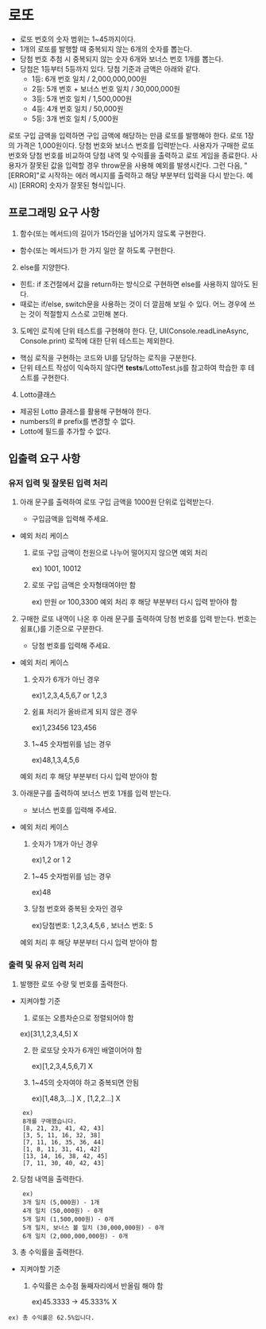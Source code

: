 # 로또

-   로또 번호의 숫자 범위는 1~45까지이다.
-   1개의 로또를 발행할 때 중복되지 않는 6개의 숫자를 뽑는다.
-   당첨 번호 추첨 시 중복되지 않는 숫자 6개와 보너스 번호 1개를 뽑는다.
-   당첨은 1등부터 5등까지 있다. 당첨 기준과 금액은 아래와 같다.
    -   1등: 6개 번호 일치 / 2,000,000,000원
    -   2등: 5개 번호 + 보너스 번호 일치 / 30,000,000원
    -   3등: 5개 번호 일치 / 1,500,000원
    -   4등: 4개 번호 일치 / 50,000원
    -   5등: 3개 번호 일치 / 5,000원

로또 구입 금액을 입력하면 구입 금액에 해당하는 만큼 로또를 발행해야 한다.
로또 1장의 가격은 1,000원이다.
당첨 번호와 보너스 번호를 입력받는다.
사용자가 구매한 로또 번호와 당첨 번호를 비교하여 당첨 내역 및 수익률을 출력하고 로또 게임을 종료한다.
사용자가 잘못된 값을 입력할 경우 throw문을 사용해 예외를 발생시킨다. 그런 다음, "[ERROR]"로 시작하는 에러 메시지를 출력하고 해당 부분부터 입력을 다시 받는다.
예시) [ERROR] 숫자가 잘못된 형식입니다.

## 프로그래밍 요구 사항

1. 함수(또는 메서드)의 길이가 15라인을 넘어가지 않도록 구현한다.

-   함수(또는 메서드)가 한 가지 일만 잘 하도록 구현한다.

2. else를 지양한다.

-   힌트: if 조건절에서 값을 return하는 방식으로 구현하면 else를 사용하지 않아도 된다.
-   때로는 if/else, switch문을 사용하는 것이 더 깔끔해 보일 수 있다. 어느 경우에 쓰는 것이 적절할지 스스로 고민해 본다.

3. 도메인 로직에 단위 테스트를 구현해야 한다. 단, UI(Console.readLineAsync, Console.print) 로직에 대한 단위 테스트는 제외한다.

-   핵심 로직을 구현하는 코드와 UI를 담당하는 로직을 구분한다.
-   단위 테스트 작성이 익숙하지 않다면 **tests**/LottoTest.js를 참고하여 학습한 후 테스트를 구현한다.

4. Lotto클래스

-   제공된 Lotto 클래스를 활용해 구현해야 한다.
-   numbers의 # prefix를 변경할 수 없다.
-   Lotto에 필드를 추가할 수 없다.

## 입출력 요구 사항

### 유저 입력 및 잘못된 입력 처리

1. 아래 문구를 출력하여 로또 구입 금액을 1000원 단위로 입력받는다.

    - 구입금액을 입력해 주세요.

-   예외 처리 케이스

    1. 로또 구입 금액이 천원으로 나누어 떨어지지 않으면 예외 처리

        ex) 1001, 10012

    2. 로또 구입 금액은 숫자형태여야만 함

        ex) 만원 or 100,3300 
    예외 처리 후 해당 부분부터 다시 입력 받아야 함

2. 구매한 로또 내역이 나온 후 아래 문구를 출력하여 당첨 번호를 입력 받는다. 번호는 쉼표(,)를 기준으로 구분한다.

    - 당첨 번호를 입력해 주세요.

-   예외 처리 케이스

    1. 숫자가 6개가 아닌 경우

        ex)1,2,3,4,5,6,7 or 1,2,3

    2. 쉼표 처리가 올바르게 되지 않은 경우

        ex)1,23456 123,456

    3. 1~45 숫자범위를 넘는 경우

        ex)48,1,3,4,5,6

    예외 처리 후 해당 부분부터 다시 입력 받아야 함

3. 아래문구를 출력하여 보너스 번호 1개를 입력 받는다.

    - 보너스 번호를 입력해 주세요.

-   예외 처리 케이스

    1. 숫자가 1개가 아닌 경우

        ex)1,2 or 1 2

    2. 1~45 숫자범위를 넘는 경우

        ex)48
        
    3. 당첨 번호와 중복된 숫자인 경우

        ex)당첨번호: 1,2,3,4,5,6 , 보너스 번호: 5    

    예외 처리 후 해당 부분부터 다시 입력 받아야 함

### 출력 및 유저 입력 처리

1. 발행한 로또 수량 및 번호를 출력한다.

-   지켜야할 기준

    1. 로또는 오름차순으로 정렬되어야 함
      
      ex)[31,1,2,3,4,5] X
    
    2. 한 로또당 숫자가 6개인 배열이어야 함

        ex)[1,2,3,4,5,6,7] X

    3. 1~45의 숫자여야 하고 중복되면 안됨

        ex)[1,48,3,...] X , [1,2,2...] X

```
    ex)
    8개를 구매했습니다.
    [8, 21, 23, 41, 42, 43]
    [3, 5, 11, 16, 32, 38]
    [7, 11, 16, 35, 36, 44]
    [1, 8, 11, 31, 41, 42]
    [13, 14, 16, 38, 42, 45]
    [7, 11, 30, 40, 42, 43]
```

2. 당첨 내역을 출력한다.

```
    ex)
    3개 일치 (5,000원) - 1개
    4개 일치 (50,000원) - 0개
    5개 일치 (1,500,000원) - 0개
    5개 일치, 보너스 볼 일치 (30,000,000원) - 0개
    6개 일치 (2,000,000,000원) - 0개

```

3. 총 수익률을 출력한다.

-   지켜야할 기준

    1. 수익률은 소수점 둘째자리에서 반올림 해야 함

        ex)45.3333 -> 45.333% X
    

```
ex) 총 수익률은 62.5%입니다.
```